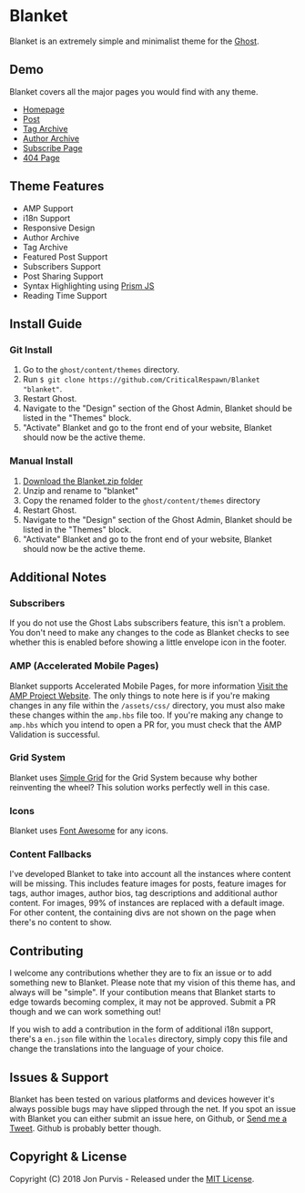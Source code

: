 # Blanket
Blanket is an extremely simple and minimalist theme for the [Ghost](http://github.com/tryghost/ghost/).

## Demo
Blanket covers all the major pages you would find with any theme.
* [Homepage](https://blanket.jonathanpurvis.co.uk/)
* [Post](https://blanket.jonathanpurvis.co.uk/etiam/)
* [Tag Archive](https://blanket.jonathanpurvis.co.uk/tag/getting-started/)
* [Author Archive](https://blanket.jonathanpurvis.co.uk/author/admin-user/)
* [Subscribe Page](https://blanket.jonathanpurvis.co.uk/subscribe/)
* [404 Page](https://blanket.jonathanpurvis.co.uk/404/)

## Theme Features
* AMP Support
* i18n Support
* Responsive Design
* Author Archive
* Tag Archive
* Featured Post Support
* Subscribers Support
* Post Sharing Support
* Syntax Highlighting using [Prism JS](http://prismjs.com/)
* Reading Time Support

## Install Guide
### Git Install
1. Go to the ```ghost/content/themes``` directory.
2. Run ```$ git clone https://github.com/CriticalRespawn/Blanket "blanket"```.
3. Restart Ghost.
4. Navigate to the "Design" section of the Ghost Admin, Blanket should be listed in the "Themes" block.
5. "Activate" Blanket and go to the front end of your website, Blanket should now be the active theme.

### Manual Install
1. [Download the Blanket.zip folder](https://github.com/CriticalRespawn/Blanket)
2. Unzip and rename to "blanket"
3. Copy the renamed folder to the ```ghost/content/themes``` directory
4. Restart Ghost.
5. Navigate to the "Design" section of the Ghost Admin, Blanket should be listed in the "Themes" block.
6. "Activate" Blanket and go to the front end of your website, Blanket should now be the active theme.

## Additional Notes
### Subscribers
If you do not use the Ghost Labs subscribers feature, this isn't a problem. You don't need to make any changes to the code as Blanket checks to see whether this is enabled before showing a little envelope icon in the footer.

### AMP (Accelerated Mobile Pages)
Blanket supports Accelerated Mobile Pages, for more information [Visit the AMP Project Website](https://www.ampproject.org/). The only things to note here is if you're making changes in any file within the ```/assets/css/``` directory, you must also make these changes within the ```amp.hbs``` file too. If you're making any change to ```amp.hbs``` which you intend to open a PR for, you must check that the AMP Validation is successful.

### Grid System
Blanket uses [Simple Grid](http://thisisdallas.github.io/Simple-Grid/) for the Grid System because why bother reinventing the wheel? This solution works perfectly well in this case.

### Icons
Blanket uses [Font Awesome](https://fontawesome.com/) for any icons.

### Content Fallbacks
I've developed Blanket to take into account all the instances where content will be missing. This includes feature images for posts, feature images for tags, author images, author bios, tag descriptions and additional author content. For images, 99% of instances are replaced with a default image. For other content, the containing divs are not shown on the page when there's no content to show.

## Contributing
I welcome any contributions whether they are to fix an issue or to add something new to Blanket. Please note that my vision of this theme has, and always will be "simple". If your contibution means that Blanket starts to edge towards becoming complex, it may not be approved. Submit a PR though and we can work something out!

If you wish to add a contribution in the form of additional i18n support, there's a ```en.json``` file within the ```locales``` directory, simply copy this file and
change the translations into the language of your choice.

## Issues & Support
Blanket has been tested on various platforms and devices however it's always possible bugs may have slipped through the net. If you spot an issue with Blanket you can either submit an issue here, on Github, or [Send me a Tweet](https://twitter.com/CriticalRespawn). Github is probably better though. 

## Copyright & License
Copyright (C) 2018 Jon Purvis - Released under the [MIT License](https://github.com/CriticalRespawn/Blanket/blob/master/LICENSE).
